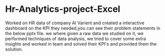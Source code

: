 # Hr-Analytics-project-Excel
Worked on HR data of company AI Varient and created a interactive dashboard on the KPI 
they needed,you can see their problem statements in the below pptx file.
we where given a raw data we studied on it, we performed techniques of data analysis,
we tried to cover some extra insights and worked in team and solved their KPI's and provided them the solution.
